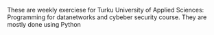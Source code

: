 These are weekly exerciese for Turku University of Applied Sciences: Programming for datanetworks and cybeber security course.
They are mostly done using Python
